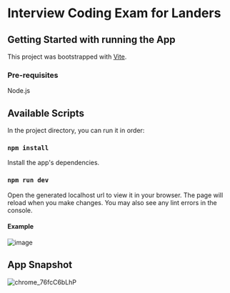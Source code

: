 # Interview Coding Exam for Landers

## Getting Started with running the App

This project was bootstrapped with [Vite](https://vitejs.dev/guide/).
### Pre-requisites
Node.js  
## Available Scripts

In the project directory, you can run it in order:

### `npm install`

Install the app's dependencies.

### `npm run dev`
Open the generated localhost url to view it in your browser.
The page will reload when you make changes.
You may also see any lint errors in the console.
#### Example
![image](https://user-images.githubusercontent.com/60915940/211482898-ac5ef99d-01f4-42da-9c69-1f2d52be169a.png)

## App Snapshot
![chrome_76fcC6bLhP](https://user-images.githubusercontent.com/60915940/213706466-2cebbb78-6e6a-414f-9e36-680c8dfe619f.gif)
